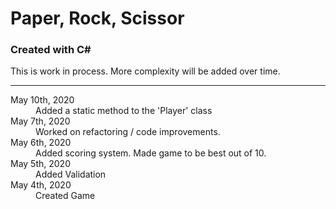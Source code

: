 # Paper, Rock, Scissor
### Created with C#

This is work in process.  More complexity will be added over time.

---
<dl>
<dt>May 10th, 2020</dt>
<dd>Added a static method to the 'Player' class</dd>

<dt>May 7th, 2020</dt>
<dd>Worked on refactoring / code improvements.</dd>

<dt>May 6th, 2020</dt>
<dd>Added scoring system.  Made game to be best out of 10.</dd>

<dt>May 5th, 2020</dt>
<dd>Added Validation</dd>

<dt>May 4th, 2020</dt>
<dd>Created Game</dd>
</dl>